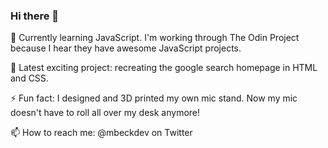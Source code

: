 ### Hi there 👋
🌱 Currently learning JavaScript. I'm working through The Odin Project because I hear they have awesome JavaScript projects.

🔭 Latest exciting project: recreating the google search homepage in HTML and CSS.

⚡ Fun fact: I designed and 3D printed my own mic stand. Now my mic doesn't have to roll all over my desk anymore!

📫 How to reach me: @mbeckdev on Twitter

<!--
**mbeckdev/mbeckdev** is a ✨ _special_ ✨ repository because its `README.md` (this file) appears on your GitHub profile.

Here are some ideas to get you started:
- 🌱 I'm currently learning ...
- 🔭 I’m currently working on ...
- 🌱 I’m currently learning ...
- 👯 I’m looking to collaborate on ...
- 🤔 I’m looking for help with ...
- 💬 Ask me about ...
- 📫 How to reach me: ...
- 😄 Pronouns: ...
- ⚡ Fun fact: ...
-->
